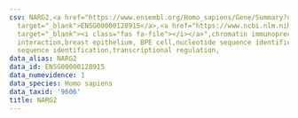 ```yaml
---
csv: NARG2,<a href="https://www.ensembl.org/Homo_sapiens/Gene/Summary?db=core;g=ENSG00000128915"
  target="_blank">ENSG00000128915</a>,<a href="https://www.ncbi.nlm.nih.gov/pubmed/22863008"
  target="_blank"><i class="fas fa-file"></i></a>",chromatin immunoprecipitation assay,direct
  interaction,breast epithelium, BPE cell,nucleotide sequence identification,nucleotide
  sequence identification,transcriptional regulation,
data_alias: NARG2
data_id: ENSG00000128915
data_numevidence: 1
data_species: Homo sapiens
data_taxid: '9606'
title: NARG2
---
```


